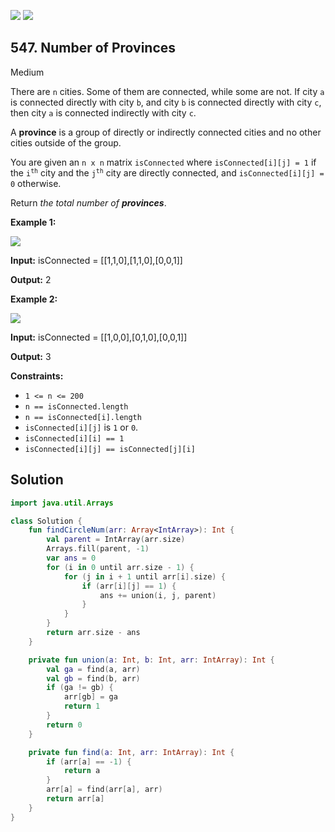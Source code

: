 [![](https://img.shields.io/github/stars/javadev/LeetCode-in-Kotlin?label=Stars&style=flat-square)](https://github.com/javadev/LeetCode-in-Kotlin)
[![](https://img.shields.io/github/forks/javadev/LeetCode-in-Kotlin?label=Fork%20me%20on%20GitHub%20&style=flat-square)](https://github.com/javadev/LeetCode-in-Kotlin/fork)

## 547\. Number of Provinces

Medium

There are `n` cities. Some of them are connected, while some are not. If city `a` is connected directly with city `b`, and city `b` is connected directly with city `c`, then city `a` is connected indirectly with city `c`.

A **province** is a group of directly or indirectly connected cities and no other cities outside of the group.

You are given an `n x n` matrix `isConnected` where `isConnected[i][j] = 1` if the <code>i<sup>th</sup></code> city and the <code>j<sup>th</sup></code> city are directly connected, and `isConnected[i][j] = 0` otherwise.

Return _the total number of **provinces**_.

**Example 1:**

![](https://assets.leetcode.com/uploads/2020/12/24/graph1.jpg)

**Input:** isConnected = \[\[1,1,0],[1,1,0],[0,0,1]]

**Output:** 2

**Example 2:**

![](https://assets.leetcode.com/uploads/2020/12/24/graph2.jpg)

**Input:** isConnected = \[\[1,0,0],[0,1,0],[0,0,1]]

**Output:** 3

**Constraints:**

*   `1 <= n <= 200`
*   `n == isConnected.length`
*   `n == isConnected[i].length`
*   `isConnected[i][j]` is `1` or `0`.
*   `isConnected[i][i] == 1`
*   `isConnected[i][j] == isConnected[j][i]`

## Solution

```kotlin
import java.util.Arrays

class Solution {
    fun findCircleNum(arr: Array<IntArray>): Int {
        val parent = IntArray(arr.size)
        Arrays.fill(parent, -1)
        var ans = 0
        for (i in 0 until arr.size - 1) {
            for (j in i + 1 until arr[i].size) {
                if (arr[i][j] == 1) {
                    ans += union(i, j, parent)
                }
            }
        }
        return arr.size - ans
    }

    private fun union(a: Int, b: Int, arr: IntArray): Int {
        val ga = find(a, arr)
        val gb = find(b, arr)
        if (ga != gb) {
            arr[gb] = ga
            return 1
        }
        return 0
    }

    private fun find(a: Int, arr: IntArray): Int {
        if (arr[a] == -1) {
            return a
        }
        arr[a] = find(arr[a], arr)
        return arr[a]
    }
}
```